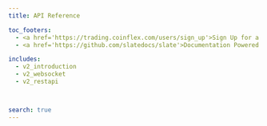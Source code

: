 ```yaml
---
title: API Reference

toc_footers:
  - <a href='https://trading.coinflex.com/users/sign_up'>Sign Up for a Developer Key</a>
  - <a href='https://github.com/slatedocs/slate'>Documentation Powered by Slate</a>

includes:
  - v2_introduction
  - v2_websocket
  - v2_restapi



search: true
---
```





